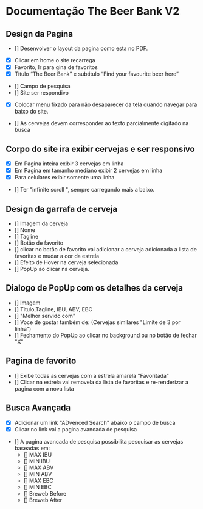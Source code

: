 # Documentação The Beer Bank V2

## Design da Pagina
- [] Desenvolver o layout da pagina como esta no PDF.
- [x] Clicar em home o site recarrega
- [x] Favorito, Ir para gina de favoritos
- [x] Titulo “The Beer Bank” e subtitulo “Find your favourite beer here”
- [] Campo de pesquisa
- [] Site ser respondivo
- [x] Colocar menu fixado para não desaparecer da tela quando navegar para baixo do site.
- [] As cervejas devem corresponder ao texto parcialmente digitado na busca

## Corpo do site ira exibir cervejas e ser responsivo

- [x] Em Pagina inteira exibir 3 cervejas em linha
- [x] Em Pagina em tamanho mediano exibir 2 cervejas em linha
- [x] Para celulares exibir somente uma linha
- [] Ter "infinite scroll ", sempre carregando mais a baixo.

## Design da garrafa de cerveja

- [] Imagem da cerveja
- [] Nome
- [] Tagline
- [] Botão de favorito
- [] clicar no botão de favorito vai adicionar a cerveja adicionada a lista de favoritas e mudar a cor da estrela
- [] Efeito de Hover na cerveja selecionada
- [] PopUp ao clicar na cerveja.

## Dialogo de PopUp com os detalhes da cerveja

- [] Imagem
- [] Titulo,Tagline, IBU, ABV, EBC
- [] "Melhor servido com"
- [] Voce de gostar também de: (Cervejas similares "Limite de 3 por linha")
- [] Fechamento do PopUp ao clicar no background ou no botão de fechar "X"

## Pagina de favorito

- [] Exibe todas as cervejas com a estrela amarela "Favoritada"
- [] Clicar na estrela vai removela da lista de favoritas e re-renderizar a pagina com a nova lista

## Busca Avançada

- [x] Adicionar um link "ADvenced Search" abaixo o campo de busca
- [x] Clicar no link vai a pagina avancada de pesquisa
- [] A pagina avancada de pesquisa possibilita pesquisar as cervejas baseadas em: 
    * [] MAX IBU
    * [] MIN IBU
    * [] MAX ABV
    * [] MIN ABV
    * [] MAX EBC
    * [] MIN EBC
    * [] Breweb Before
    * [] Breweb After